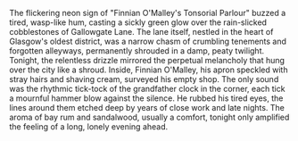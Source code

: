 The flickering neon sign of "Finnian O'Malley's Tonsorial Parlour" buzzed a tired, wasp-like hum, casting a sickly green glow over the rain-slicked cobblestones of Gallowgate Lane.  The lane itself, nestled in the heart of Glasgow's oldest district, was a narrow chasm of crumbling tenements and forgotten alleyways, permanently shrouded in a damp, peaty twilight.  Tonight, the relentless drizzle mirrored the perpetual melancholy that hung over the city like a shroud. Inside, Finnian O'Malley, his apron speckled with stray hairs and shaving cream, surveyed his empty shop. The only sound was the rhythmic tick-tock of the grandfather clock in the corner, each tick a mournful hammer blow against the silence. He rubbed his tired eyes, the lines around them etched deep by years of close work and late nights.  The aroma of bay rum and sandalwood, usually a comfort, tonight only amplified the feeling of a long, lonely evening ahead.
